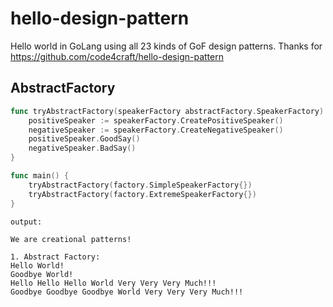 # hello-design-pattern
Hello world in GoLang using all 23 kinds of GoF design patterns. Thanks for https://github.com/code4craft/hello-design-pattern

## AbstractFactory
```go
func tryAbstractFactory(speakerFactory abstractFactory.SpeakerFactory) {
	positiveSpeaker := speakerFactory.CreatePositiveSpeaker()
	negativeSpeaker := speakerFactory.CreateNegativeSpeaker()
	positiveSpeaker.GoodSay()
	negativeSpeaker.BadSay()
}

func main() {
	tryAbstractFactory(factory.SimpleSpeakerFactory{})
	tryAbstractFactory(factory.ExtremeSpeakerFactory{})
}
```

```text
output:

We are creational patterns!

1. Abstract Factory: 
Hello World!
Goodbye World!
Hello Hello Hello World Very Very Very Much!!!
Goodbye Goodbye Goodbye World Very Very Very Much!!!
```